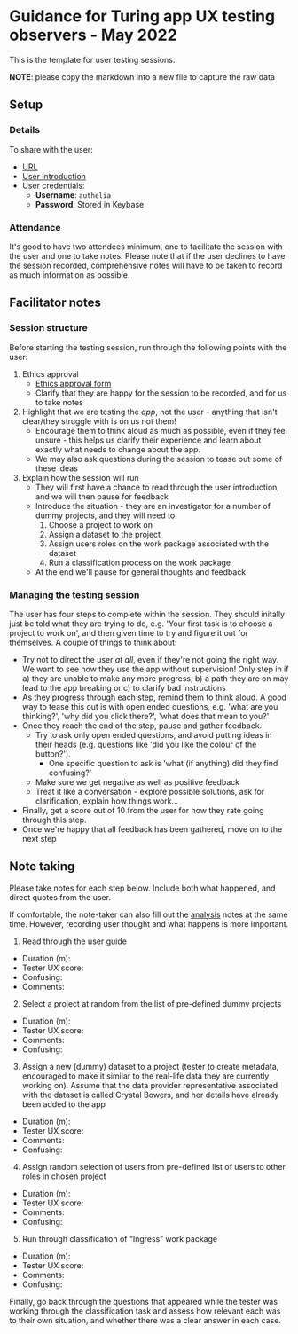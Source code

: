 # Guidance for Turing app UX testing observers - May 2022

This is the template for user testing sessions.

**NOTE**: please copy the markdown into a new file to capture the raw data


## Setup

### Details
To share with the user:
* [URL](https://dca.dsgroupdev.co.uk/)
* [User introduction](https://hackmd.io/CZ07HWEISQ6kx2lyiVesRA?view)
* User credentials:
    * **Username**: `authelia`
    * **Password**: Stored in Keybase

### Attendance
It's good to have two attendees minimum, one to facilitate the session with the user and one to take notes. Please note that if the user declines to have the session recorded, comprehensive notes will have to be taken to record as much information as possible.


## Facilitator notes

### Session structure

Before starting the testing session, run through the following points with the user:

1. Ethics approval
    * [Ethics approval form](https://hackmd.io/bBcyMwPsT3qj_uHkwro72A?both)
    * Clarify that they are happy for the session to be recorded, and for us to take notes
2. Highlight that we are testing the *app*, not the user - anything that isn't clear/they struggle with is on us not them!
    * Encourage them to think aloud as much as possible, even if they feel unsure - this helps us clarify their experience and learn about exactly what needs to change about the app.
    * We may also ask questions during the session to tease out some of these ideas
3. Explain how the session will run
    * They will first have a chance to read through the user introduction, and we will then pause for feedback
    * Introduce the situation - they are an investigator for a number of dummy projects, and they will need to:
        1. Choose a project to work on
        2. Assign a dataset to the project
        3. Assign users roles on the work package associated with the dataset
        4. Run a classification process on the work package
    * At the end we'll pause for general thoughts and feedback

### Managing the testing session

The user has four steps to complete within the session. They should initally just be told what they are trying to do, e.g. 'Your first task is to choose a project to work on', and then given time to try and figure it out for themselves. A couple of things to think about:

* Try not to direct the user _at all_, even if they're not going the right way. We want to see how they use the app without supervision! Only step in if a) they are unable to make any more progress, b) a path they are on may lead to the app breaking or c) to clarify bad instructions
* As they progress through each step, remind them to think aloud. A good way to tease this out is with open ended questions, e.g. 'what are you thinking?', 'why did you click there?', 'what does that mean to you?'
* Once they reach the end of the step, pause and gather feedback.
    * Try to ask only open ended questions, and avoid putting ideas in their heads (e.g. questions like 'did you like the colour of the button?').
        * One specific question to ask is 'what (if anything) did they find confusing?'
    * Make sure we get negative as well as positive feedback
    * Treat it like a conversation - explore possible solutions, ask for clarification, explain how things work...
* Finally, get a score out of 10 from the user for how they rate going through this step.
* Once we're happy that all feedback has been gathered, move on to the next step

## Note taking

Please take notes for each step below. Include both what happened, and direct quotes from the user.

If comfortable, the note-taker can also fill out the [analysis](analysis_template.md) notes at the same time. However, recording user thought and what happens is more important.

1. Read through the user guide
 * Duration (m):
 * Tester UX score:
 * Confusing:
 * Comments:

2. Select a project at random from the list of pre-defined dummy projects
  * Duration (m):
  * Tester UX score:
  * Comments:
  * Confusing:

3. Assign a new (dummy) dataset to a project (tester to create metadata, encouraged to make it similar to the real-life data they are currently working on). Assume that the data provider representative associated with the dataset is called Crystal Bowers, and her details have already been added to the app
  * Duration (m):
  * Tester UX score:
  * Comments:
  * Confusing:

4. Assign random selection of users from pre-defined list of users to other roles in chosen project
  * Duration (m):
  * Tester UX score:
  * Comments:
  * Confusing:

5. Run through classification of “Ingress” work package
  * Duration (m):
  * Tester UX score:
  * Comments:
  * Confusing:

Finally, go back through the questions that appeared while the tester was working through the classification task and assess how relevant each was to their own situation, and whether there was a clear answer in each case.
